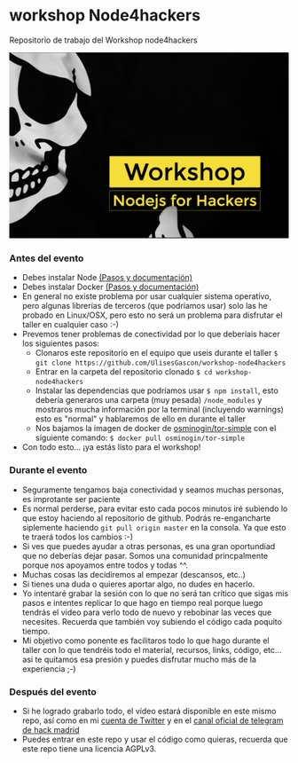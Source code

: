 # workshop Node4hackers
Repositorio de trabajo del Workshop node4hackers

![portada](images/portada.png)


### Antes del evento
- Debes instalar Node [(Pasos y documentación)](https://nodejs.org/es/download/)
- Debes instalar Docker [(Pasos y documentación)](https://docs.docker.com/install/)
- En general no existe problema por usar cualquier sistema operativo, pero algunas librerías de terceros (que podríamos usar) solo las he probado en Linux/OSX, pero esto no será un problema para disfrutar el taller en cualquier caso :-)
- Prevemos tener problemas de conectividad por lo que deberíais hacer los siguientes pasos:
  - Clonaros este repositorio en el equipo que useis durante el taller `$ git clone https://github.com/UlisesGascon/workshop-node4hackers`
  - Entrar en la carpeta del repositorio clonado `$ cd workshop-node4hackers`
  - Instalar las dependencias que podríamos usar `$ npm install`, esto debería generaros una carpeta (muy pesada) `/node_modules` y mostraros mucha información por la terminal (incluyendo warnings) esto es "normal" y hablaremos de ello en durante el taller
  - Nos bajamos la imagen de docker de [osminogin/tor-simple](https://hub.docker.com/r/osminogin/tor-simple/) con el siguiente comando: `$ docker pull osminogin/tor-simple`
- Con todo esto... ¡ya estás listo para el workshop!



### Durante el evento
- Seguramente tengamos baja conectividad y seamos muchas personas, es improtante ser paciente
- Es normal perderse, para evitar esto cada pocos minutos iré subiendo lo que estoy haciendo al repositorio de github. Podrás re-engancharte siplemente haciendo `git pull origin master` en la consola. Ya que esto te traerá todos los cambios :-)
- Si ves que puedes ayudar a otras personas, es una gran oportundiad que no deberías dejar pasar. Somos una comunidad princpalmente porque nos apoyamos entre todos y todas ^^.
- Muchas cosas las decidiremos al empezar (descansos, etc..)
- Si tienes una duda o quieres aportar algo, no dudes en hacerlo.
- Yo intentaré grabar la sesión con lo que no será tan crítico que sigas mis pasos e intentes replicar lo que hago en tiempo real porque luego tendrás el video para verlo todo de nuevo y rebobinar las veces que necesites. Recuerda que también voy subiendo el código cada poquito tiempo.
- Mi objetivo como ponente es facilitaros todo lo que hago durante el taller con lo que tendréis todo el material, recursos, links, código, etc... asi te quitamos esa presión y puedes disfrutar mucho más de la experiencia ;-)


### Después del evento
- Si he logrado grabarlo todo, el vídeo estará disponible en este mismo repo, así como en mi [cuenta de Twitter](https://twitter.com/kom_256) y en el [canal oficial de telegram de hack madrid](https://t.me/hackmadrid)
- Puedes entrar en este repo y usar el código como quieras, recuerda que este repo tiene una licencia AGPLv3.
